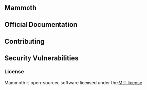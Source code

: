 ## Mammoth

## Official Documentation

## Contributing

## Security Vulnerabilities

### License

Mammoth is open-sourced software licensed under the [MIT license](http://opensource.org/licenses/MIT)
